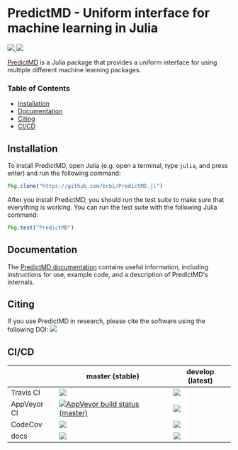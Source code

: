 # PredictMD - Uniform interface for machine learning in Julia

<a href="https://github.com/bcbi/PredictMD.jl/releases/latest"><img src="https://img.shields.io/github/release/bcbi/PredictMD.svg" /> </a> <a href="https://zenodo.org/badge/latestdoi/109460252"> <img src="https://zenodo.org/badge/109460252.svg"/></a>

[PredictMD](https://www.predictmd.net) is a Julia package that provides a
uniform interface for using multiple different machine learning packages.

### Table of Contents
- [Installation](#installation)
- [Documentation](#documentation)
- [Citing](#citing)
- [CI/CD](#cicd)

## Installation

To install PredictMD, open Julia
(e.g. open a terminal, type `julia`, and press enter)
and run the following command:
```julia
Pkg.clone("https://github.com/bcbi/PredictMD.jl")
```

After you install PredictMD, you should run the test suite to make sure that
everything is working. You can run the test suite with the following
Julia command:
```julia
Pkg.test("PredictMD")
```

## Documentation

The [PredictMD documentation](https://www.predictmd.net/stable) contains
useful information, including instructions for use, example code, and a
description of
PredictMD's internals.

## Citing

If you use PredictMD in research, please cite the software using the following DOI: <a href="https://zenodo.org/badge/latestdoi/109460252"> <img src="https://zenodo.org/badge/109460252.svg"/></a>

## CI/CD

<table>
    <thead>
        <tr>
            <th></th>
            <th>master (stable)</th>
            <th>develop (latest)</th>
        </tr>
    </thead>
    <tbody>
        <tr>
            <td>Travis CI</td>
            <td><a href="https://travis-ci.org/bcbi/PredictMD.jl/branches">
            <img
            src="https://travis-ci.org/bcbi/PredictMD.jl.svg?branch=master"
            /></a></td>
            <td><a href="https://travis-ci.org/bcbi/PredictMD.jl/branches">
            <img
            src="https://travis-ci.org/bcbi/PredictMD.jl.svg?branch=develop"
            /></a></td>
        </tr>
        <tr>
            <td>AppVeyor CI</td>
            <td>
            <a
            href="https://ci.appveyor.com/project/mirestrepo/predictmd-jl/history">
            <img
            title="AppVeyor build status (master)" src="https://ci.appveyor.com/api/projects/status/github/bcbi/PredictMD.jl?branch=master&svg=true"
            />
            </a></td>
            <td><a href="https://ci.appveyor.com/project/mirestrepo/predictmd-jl/history">
            <img
            src="https://ci.appveyor.com/api/projects/status/github/bcbi/PredictMD.jl?branch=develop&svg=true"
            />
            </a></td>
        </tr>
        <tr>
            <td>CodeCov</td>
            <td>
            <a
            href="https://codecov.io/gh/bcbi/PredictMD.jl/branch/master">
            <img
            src="https://codecov.io/gh/bcbi/PredictMD.jl/branch/master/graph/badge.svg"
            /></a></td>
            <td>
            <a
            href="https://codecov.io/gh/bcbi/PredictMD.jl/branch/develop">
            <img src="https://codecov.io/gh/bcbi/PredictMD.jl/branch/develop/graph/badge.svg"
            /></a></td>
        </tr>
        <tr>
            <td>docs</td>
            <td><a href="https://www.predictmd.net/stable">
            <img
            src="https://img.shields.io/badge/docs-stable-blue.svg" />
            </a>
            </td>
            <td>
            <a
            href="https://www.predictmd.net/latest">
            <img
            src="https://img.shields.io/badge/docs-latest-blue.svg" />
            </a>
            </td>
        </tr>
    </tbody>
</table>
